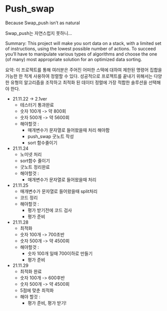 # Push_swap

Because Swap_push isn’t as natural

Swap_push는 자연스럽지 못하니...

Summary: This project will make you sort data on a stack, with a limited set of instructions, using the lowest possible number of actions. To succeed you’ll have to manipulate various types of algorithms and choose the one (of many) most appropriate solution for an optimized data sorting.

요약: 이 프로젝트를 통해 여러분은 주어진 어떠한 스택에 대하여 제한된 명령어 집합을 가능한 한 적게 사용하여 정렬할 수 있다. 성공적으로 프로젝트를 끝내기 위해서는 다양한 유형의 알고리즘을 조작하고 최적화 된 데이터 정렬에 가장 적합한 솔루션을 선택해야 한다.

* 21.11.22 -> 2.1ver  
	* 테스터기 통과완료  
	* 숫자 100개 -> 약 800회  
	* 숫자 500개 -> 약 5600회  
	* 해야할것 :  
		* 매개변수가 문자열로 들어왔을때 처리 해야함  
		* push_swap 굿노트 작성  
		* sort 함수줄이기  
* 21.11.24
	* 노미넷 처리
	* sort함수 줄이기
	* 굿노트 정리완료
	* 해야할것 :
		* 매개변수가 문자열로 들어왔을때 처리
* 21.11.25
	* 매개변수가 문자열로 들어왔을때 split처리
	* 코드 정리
	* 해야할것 :
		* 평가 받기전에 코드 검사
		* 평가 준비
* 21.11.28
	* 최적화
	* 숫자 100개 -> 700초반
	* 숫자 500개 -> 약 4500회
	* 해야할것 :
		* 숫자 100개 일때 700이하로 만들기
		* 평가 준비
* 21.11.29
	* 최적화 완료
	* 숫자 100개 -> 600후반
	* 숫자 500개 -> 약 4500회
	* 5점에 맞춘 최적화
	* 해야 할것 :
		* 평가 준비, 평가 받기!  
